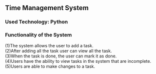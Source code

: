 ## Time Management System
### Used Technology: Python 
### Functionality of the System</br>
(1)The system allows the user to add a task. </br>
(2)After adding all the task user can view all the task. </br>
(3)When the task is done, the user can mark it as done.</br>
(4)Users have the ability to view tasks in the system that are incomplete.</br>
(5)Users are able to make changes to a task.</br>
